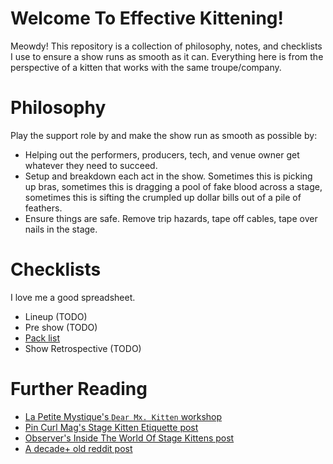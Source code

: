 # Welcome To Effective Kittening!

Meowdy! This repository is a collection of philosophy, notes, and checklists I use to ensure a show runs as smooth as it can. Everything here is from the perspective of a kitten that works with the same troupe/company.

# Philosophy

Play the support role by and make the show run as smooth as possible by:
- Helping out the performers, producers, tech, and venue owner get whatever they need to succeed.
- Setup and breakdown each act in the show. Sometimes this is picking up bras, sometimes this is dragging a pool of fake blood across a stage, sometimes this is sifting the crumpled up dollar bills out of a pile of feathers.
- Ensure things are safe. Remove trip hazards, tape off cables, tape over nails in the stage.

# Checklists
I love me a good spreadsheet.

- Lineup (TODO)
- Pre show (TODO)
- [Pack list](packlist.html)
- Show Retrospective (TODO)

# Further Reading
- [La Petite Mystique's `Dear Mx. Kitten` workshop](https://www.instagram.com/mystiqueburlesque/)
- [Pin Curl Mag's Stage Kitten Etiquette post](https://pincurlmag.com/uncategorized/stage-kitten-etiquette/)
- [Observer's Inside The World Of Stage Kittens post](https://observer.com/2014/01/burlesques-little-helpers-inside-the-world-of-the-stage-kitten/)
- [A decade+ old reddit post](https://www.reddit.com/r/Burlesque/comments/1dmnu8/firsttime_stage_kitten_any_tips/)

